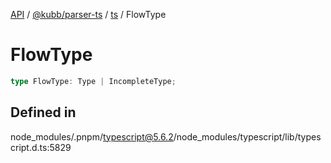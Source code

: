 [API](../../../../../packages.md) / [@kubb/parser-ts](../../../index.md) / [ts](../index.md) / FlowType

# FlowType

```ts
type FlowType: Type | IncompleteType;
```

## Defined in

node\_modules/.pnpm/typescript@5.6.2/node\_modules/typescript/lib/typescript.d.ts:5829
